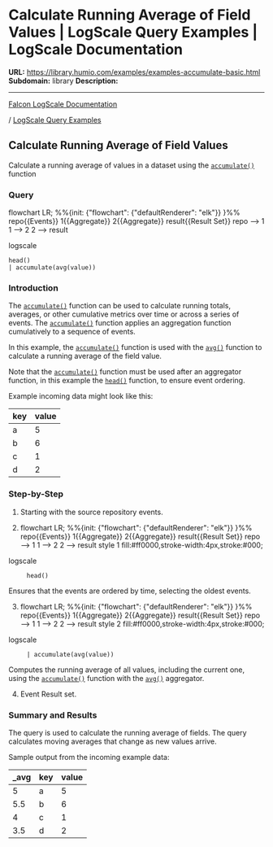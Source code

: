 # Calculate Running Average of Field Values | LogScale Query Examples | LogScale Documentation

**URL:** https://library.humio.com/examples/examples-accumulate-basic.html
**Subdomain:** library
**Description:** 

---

[Falcon LogScale Documentation](https://library.humio.com)

/ [LogScale Query Examples](examples.html)

## Calculate Running Average of Field Values

Calculate a running average of values in a dataset using the [`accumulate()`](https://library.humio.com/data-analysis/functions-accumulate.html) function 

### Query

flowchart LR; %%{init: {"flowchart": {"defaultRenderer": "elk"}} }%% repo{{Events}} 1{{Aggregate}} 2{{Aggregate}} result{{Result Set}} repo --> 1 1 --> 2 2 --> result

logscale
    
    
    head()
    | accumulate(avg(value))

### Introduction

The [`accumulate()`](https://library.humio.com/data-analysis/functions-accumulate.html) function can be used to calculate running totals, averages, or other cumulative metrics over time or across a series of events. The [`accumulate()`](https://library.humio.com/data-analysis/functions-accumulate.html) function applies an aggregation function cumulatively to a sequence of events. 

In this example, the [`accumulate()`](https://library.humio.com/data-analysis/functions-accumulate.html) function is used with the [`avg()`](https://library.humio.com/data-analysis/functions-avg.html) function to calculate a running average of the field value. 

Note that the [`accumulate()`](https://library.humio.com/data-analysis/functions-accumulate.html) function must be used after an aggregator function, in this example the [`head()`](https://library.humio.com/data-analysis/functions-head.html) function, to ensure event ordering. 

Example incoming data might look like this: 

key| value  
---|---  
a| 5  
b| 6  
c| 1  
d| 2  
  
### Step-by-Step

  1. Starting with the source repository events.

  2. flowchart LR; %%{init: {"flowchart": {"defaultRenderer": "elk"}} }%% repo{{Events}} 1{{Aggregate}} 2{{Aggregate}} result{{Result Set}} repo --> 1 1 --> 2 2 --> result style 1 fill:#ff0000,stroke-width:4px,stroke:#000;

logscale
         
         head()

Ensures that the events are ordered by time, selecting the oldest events. 

  3. flowchart LR; %%{init: {"flowchart": {"defaultRenderer": "elk"}} }%% repo{{Events}} 1{{Aggregate}} 2{{Aggregate}} result{{Result Set}} repo --> 1 1 --> 2 2 --> result style 2 fill:#ff0000,stroke-width:4px,stroke:#000;

logscale
         
         | accumulate(avg(value))

Computes the running average of all values, including the current one, using the [`accumulate()`](https://library.humio.com/data-analysis/functions-accumulate.html) function with the [`avg()`](https://library.humio.com/data-analysis/functions-avg.html) aggregator. 

  4. Event Result set.




### Summary and Results

The query is used to calculate the running average of fields. The query calculates moving averages that change as new values arrive. 

Sample output from the incoming example data: 

_avg| key| value  
---|---|---  
5| a| 5  
5.5| b| 6  
4| c| 1  
3.5| d| 2
